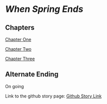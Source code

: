 # **_When Spring Ends_**

## Chapters
[Chapter One](Chapter01.html)

[Chapter Two](Chapter02.html)

[Chapter Three](Chapter03.html)
## Alternate Ending
On going 


Link to the github story page: [Github Story Link](https://carlpagayonan.github.io/github-story-2019/)